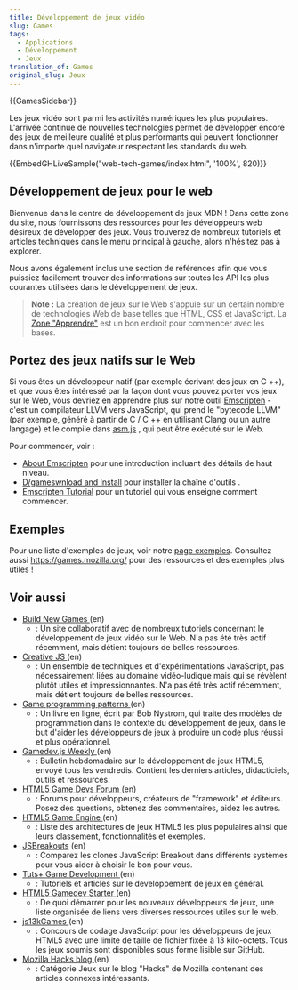 ```yaml
---
title: Développement de jeux vidéo
slug: Games
tags:
  - Applications
  - Développement
  - Jeux
translation_of: Games
original_slug: Jeux
---
```

{{GamesSidebar}}

Les jeux vidéo sont parmi les activités numériques les plus populaires. L'arrivée continue de nouvelles technologies permet de développer encore des jeux de meilleure qualité et plus performants qui peuvent fonctionner dans n'importe quel navigateur respectant les standards du web.

{{EmbedGHLiveSample("web-tech-games/index.html", '100%', 820)}}

## Développement de jeux pour le web

Bienvenue dans le centre de développement de jeux MDN ! Dans cette zone du site, nous fournissons des ressources pour les développeurs web désireux de développer des jeux. Vous trouverez de nombreux tutoriels et articles techniques dans le menu principal à gauche, alors n'hésitez pas à explorer.

Nous avons également inclus une section de références afin que vous puissiez facilement trouver des informations sur toutes les API les plus courantes utilisées dans le développement de jeux.

> **Note :** La création de jeux sur le Web s'appuie sur un certain nombre de technologies Web de base telles que HTML, CSS et JavaScript. La [Zone "Apprendre"](/fr/Apprendre) est un bon endroit pour commencer avec les bases.

## Portez des jeux natifs sur le Web

Si vous êtes un développeur natif (par exemple écrivant des jeux en C ++), et que vous êtes intéressé par la façon dont vous pouvez porter vos jeux sur le Web, vous devriez en apprendre plus sur notre outil [Emscripten](http://kripken.github.io/emscripten-site/index.html) - c'est un compilateur LLVM vers JavaScript, qui prend le "bytecode LLVM" (par exemple, généré à partir de C / C ++ en utilisant Clang ou un autre langage) et le compile dans [asm.js](/fr/docs/Games/Tools/asm.js) , qui peut être exécuté sur le Web.

Pour commencer, voir :

- [About Emscripten](http://kripken.github.io/emscripten-site/docs/introducing_emscripten/about_emscripten.html) pour une introduction incluant des détails de haut niveau.
- [D/gameswnload and Install](http://kripken.github.io/emscripten-site/docs/getting_started/downloads.html) pour installer la chaîne d'outils .
- [Emscripten Tutorial](http://kripken.github.io/emscripten-site/docs/getting_started/Tutorial.html) pour un tutoriel qui vous enseigne comment commencer.

## Exemples

Pour une liste d'exemples de jeux, voir notre [page exemples](/fr/docs/Games/Examples). Consultez aussi <https://games.mozilla.org/> pour des ressources et des exemples plus utiles !

## Voir aussi

- [Build New Games ](http://buildnewgames.com/)(en)
  - : Un site collaboratif avec de nombreux tutoriels concernant le développement de jeux vidéo sur le Web. N'a pas été très actif récemment, mais détient toujours de belles ressources.
- [Creative JS ](http://creativejs.com/)(en)
  - : Un ensemble de techniques et d'expérimentations JavaScript, pas nécessairement liées au domaine vidéo-ludique mais qui se révèlent plutôt utiles et impressionnantes. N'a pas été très actif récemment, mais détient toujours de belles ressources.
- [Game programming patterns ](http://gameprogrammingpatterns.com/)(en)
  - : Un livre en ligne, écrit par Bob Nystrom, qui traite des modèles de programmation dans le contexte du développement de jeux, dans le but d'aider les développeurs de jeux à produire un code plus réussi et plus opérationnel.
- [Gamedev.js Weekly ](http://gamedevjsweekly/games.com/)(en)
  - : Bulletin hebdomadaire sur le développement de jeux HTML5, envoyé tous les vendredis. Contient les derniers articles, didacticiels, outils et ressources.
- [HTML5 Game Devs Forum ](http://www.html5gamedevs.com/)(en)
  - : Forums pour développeurs, créateurs de "framework" et éditeurs. Posez des questions, obtenez des commentaires, aidez les autres.
- [HTML5 Game Engine ](http://html5gameengine.com/)(en)
  - : Liste des architectures de jeux HTML5 les plus populaires ainsi que leurs classement, fonctionnalités et exemples.
- [JSBreakouts](http://www.jsbreakouts.org/) (en)
  - : Comparez les clones JavaScript Breakout dans différents systèmes pour vous aider à choisir le bon pour vous.
- [Tuts+ Game Development ](http://gamedevelopment.tutsplus.com/)(en)
  - : Tutoriels et articles sur le developpement de jeux en général.
- [HTML5 Gamedev Starter ](http://html5devstarter.enclavegames.com/)(en)
  - : De quoi démarrer pour les nouveaux développeurs de jeux, une liste organisée de liens vers diverses ressources utiles sur le web.
- [js13kGames ](http://js13kgames.com/)(en)
  - : Concours de codage JavaScript pour les développeurs de jeux HTML5 avec une limite de taille de fichier fixée à 13 kilo-octets. Tous les jeux soumis sont disponibles sous forme lisible sur GitHub.
- [Mozilla Hacks blog ](https://hacks.mozilla.org/category/games/)(en)
  - : Catégorie Jeux sur le blog "Hacks" de Mozilla contenant des articles connexes intéressants.
